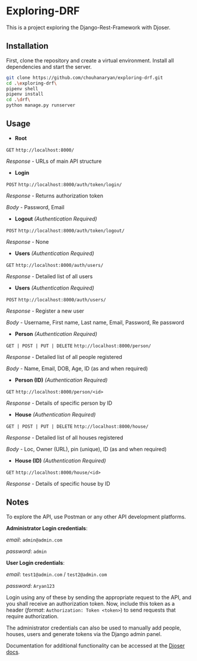# Exploring-DRF

This is a project exploring the Django-Rest-Framework with Djoser.

## Installation

First, clone the repository and create a virtual environment. Install all dependencies and start the server.

```bash
git clone https://github.com/chouhanaryan/exploring-drf.git
cd .\exploring-drf\
pipenv shell
pipenv install
cd .\drf\
python manage.py runserver
```

## Usage

- **Root**

```GET``` ```http://localhost:8000/```

_Response_ - URLs of main API structure

- **Login**

```POST``` ```http://localhost:8000/auth/token/login/```

_Response_ - Returns authorization token

_Body_ - Password, Email

- **Logout** _(Authentication Required)_

```POST``` ```http://localhost:8000/auth/token/logout/```

_Response_ - None

- **Users** _(Authentication Required)_

```GET``` ```http://localhost:8000/auth/users/```

_Response_ - Detailed list of all users

- **Users** _(Authentication Required)_

```POST``` ```http://localhost:8000/auth/users/```

_Response_ - Register a new user

_Body_ - Username, First name, Last name, Email, Password, Re password

- **Person** _(Authentication Required)_

```GET | POST | PUT | DELETE``` ```http://localhost:8000/person/```

_Response_ - Detailed list of all people registered

_Body_ - Name, Email, DOB, Age, ID (as and when required)

- **Person (ID)** _(Authentication Required)_

```GET``` ```http://localhost:8000/person/<id>```

_Response_ - Details of specific person by ID

- **House** _(Authentication Required)_

```GET | POST | PUT | DELETE``` ```http://localhost:8000/house/```

_Response_ - Detailed list of all houses registered

_Body_ - Loc, Owner (URL), pin (unique), ID (as and when required)

- **House (ID)** _(Authentication Required)_

```GET``` ```http://localhost:8000/house/<id>```

_Response_ - Details of specific house by ID

## Notes

To explore the API, use Postman or any other API development platforms.

**Administrator Login credentials**: 

_email_: ```admin@admin.com```

_password_: ```admin```

**User Login credentials**: 

_email_: ```test1@admin.com``` / ```test2@admin.com```

_password_: ```Aryan123```

Login using any of these by sending the appropriate request to the API, and you shall receive an authorization token. Now, include this token as a header (_format_: ```Authorization: Token <token>```) to send requests that require authorization.

The administrator credentials can also be used to manually add people, houses, users and generate tokens via the Django admin panel.

Documentation for additional functionality can be accessed at the [Djoser docs](https://djoser.readthedocs.io/en/latest/).
